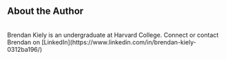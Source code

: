 ## About the Author  
<br>
Brendan Kiely is an undergraduate at Harvard College. Connect or contact Brendan on [LinkedIn](https://www.linkedin.com/in/brendan-kiely-0312ba196/)
